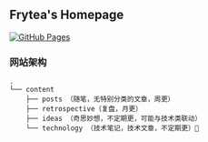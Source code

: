 ## Frytea's Homepage

[![GitHub Pages](https://github.com/songtianlun/songtianlun.github.io/actions/workflows/main.yml/badge.svg?branch=main)](https://github.com/songtianlun/songtianlun.github.io/actions/workflows/main.yml)

### 网站架构

```
.
└── content
    ├── posts （随笔，无特别分类的文章，周更）
    ├── retrospective（复盘，月更）
    ├── ideas （奇思妙想，不定期更，可能与技术类联动）
    └── technology （技术笔记，技术文章，不定期更）
```